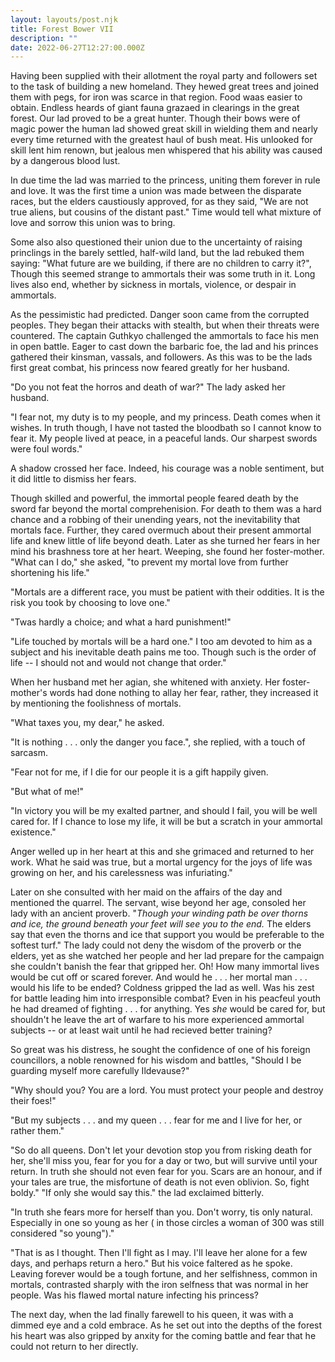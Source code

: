 ```yaml
---
layout: layouts/post.njk
title: Forest Bower VII
description: ""
date: 2022-06-27T12:27:00.000Z
---
```


Having been supplied with their allotment the royal party and followers set to the task of building a new homeland. They hewed great trees and joined them with pegs, for iron was scarce in that region. Food waas easier to obtain. Endless heards of giant fauna grazaed in clearings in the great forest. Our lad proved to be a great hunter. Though their bows were of magic power the human lad showed great skill in wielding them and nearly every time returned with the greatest haul of bush meat. His unlooked for skill lent him renown, but jealous men whispered that his ability was caused by a dangerous blood lust.

In due time the lad was married to the princess, uniting them forever in rule and love. It was the first time a union was made between the disparate races, but the elders caustiously approved, for as they said, "We are not true aliens, but cousins of the distant past." Time would tell what mixture of love and sorrow this union was to bring.

Some also also questioned their union due to the uncertainty of raising princlings in the barely settled, half-wild land, but the lad rebuked them saying: "What future are we building, if there are no children to carry it?", Though this seemed strange to ammortals their was some truth in it. Long lives also end, whether by sickness in mortals, violence, or despair in ammortals.

As the pessimistic had predicted. Danger soon came from the corrupted peoples. They began their attacks with stealth, but when their threats were countered. The captain Guthkyo challenged the ammortals to face his men in open battle.
Eager to cast down the barbaric foe, the lad and his princes gathered their kinsman, vassals, and followers. As this was to be the lads first great combat, his princess now feared greatly for her husband.

"Do you not feat the horros and death of war?" The lady asked her husband.

"I fear not, my duty is to my people, and my princess. Death comes when it wishes. In truth though, I have not tasted the bloodbath so I cannot know to fear it. My people lived at peace, in a peaceful lands. Our sharpest swords were foul words."

A shadow crossed her face. Indeed, his courage was a noble sentiment, but it did little to dismiss her fears.

Though skilled and powerful, the immortal people feared death by the sword far beyond the mortal comprehenision. For death to them was a hard chance and a robbing of their unending years, not the inevitability that mortals face. Further, they cared overmuch about their present ammortal life and knew little of life beyond death.
Later as she turned her fears in her mind his brashness tore at her heart. Weeping, she found her foster-mother. "What can I do," she asked, "to prevent my mortal love from further shortening his life."

"Mortals are a different race, you must be patient with their oddities. It is the risk you took by choosing to love one."

"Twas hardly a choice; and what a hard punishment!"

"Life touched by mortals will be a hard one." I too am devoted to him as a subject and his inevitable death pains me too. Though such is the order of life -- I should not and would not change that order."

When her husband met her agian, she whitened with anxiety. Her foster-mother's words had done nothing to allay her fear, rather, they increased it by mentioning the foolishness of mortals.

"What taxes you, my dear," he asked.

"It is nothing . . . only the danger you face.", she replied, with a touch of sarcasm.

"Fear not for me, if I die for our people it is a gift happily given.

"But what of me!"

"In victory you will be my exalted partner, and should I fail, you will be well cared for. If I chance to lose my life, it will be but a scratch in your ammortal existence."

Anger welled up in her heart at this and she grimaced and returned to her work. What he said was true, but a mortal urgency for the joys of life was growing on her, and his carelessness was infuriating."

Later on she consulted with her maid on the affairs of the day and mentioned the quarrel.
The servant, wise beyond her age, consoled her lady with an ancient proverb. "*Though your winding path be over thorns and ice, the ground beneath your feet will see you to the end.* The elders say that even the thorns and ice that support you would be preferable to the softest turf."
The lady could not deny the wisdom of the proverb or the elders, yet as she watched her people and her lad prepare for the campaign she couldn't banish the fear that gripped her. Oh! How many immortal lives would be cut off or scared forever. And would he . . . her mortal man . . . would his life to be ended?
Coldness gripped the lad as well. Was his zest for battle leading him into irresponsible combat? Even in his peacfeul youth he had dreamed of fighting . . . for anything. Yes *she* would be cared for, but shouldn't he leave the art of warfare to his more experienced ammortal subjects -- or at least wait until he had recieved better training?

So great was his distress, he sought the confidence of one of his foreign councillors, a noble renowned for his wisdom and battles, "Should I be guarding myself more carefully Ildevause?"

"Why should you? You are a lord. You must protect your people and destroy their foes!"

"But my subjects . . . and my queen . . . fear for me and I live for her, or rather them."

"So do all queens. Don't let your devotion stop you from risking death for her, she'll miss you, fear for you for a day or two, but will survive until your return. In truth she should not even fear for you. Scars are an honour, and if your tales are true, the misfortune of death is not even oblivion. So, fight boldy."
"If only she would say this." the lad exclaimed bitterly.

"In truth she fears more for herself than you. Don't worry, tis only natural. Especially in one so young as her ( in those circles a woman of 300 was still considered "so young")."

"That is as I thought. Then I'll fight as I may. I'll leave her alone for a few days, and perhaps return a hero." But his voice faltered as he spoke. Leaving forever would be a tough fortune, and her selfishness, common in mortals, contrasted sharply with the iron selfness that was normal in her people. Was his flawed mortal nature infecting his princess?

The next day, when the lad finally farewell to his queen, it was with a dimmed eye and a cold embrace. As he set out into the depths of the forest his heart was also gripped by anxity for the coming battle and fear that he could not return to her directly.



